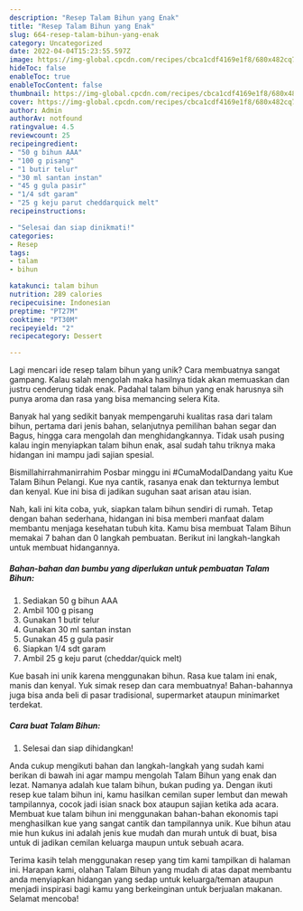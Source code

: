 ```yaml
---
description: "Resep Talam Bihun yang Enak"
title: "Resep Talam Bihun yang Enak"
slug: 664-resep-talam-bihun-yang-enak
category: Uncategorized
date: 2022-04-04T15:23:55.597Z
image: https://img-global.cpcdn.com/recipes/cbca1cdf4169e1f8/680x482cq70/talam-bihun-foto-resep-utama.jpg
hideToc: false
enableToc: true
enableTocContent: false
thumbnail: https://img-global.cpcdn.com/recipes/cbca1cdf4169e1f8/680x482cq70/talam-bihun-foto-resep-utama.jpg
cover: https://img-global.cpcdn.com/recipes/cbca1cdf4169e1f8/680x482cq70/talam-bihun-foto-resep-utama.jpg
author: Admin
authorAv: notfound
ratingvalue: 4.5
reviewcount: 25
recipeingredient:
- "50 g bihun AAA"
- "100 g pisang"
- "1 butir telur"
- "30 ml santan instan"
- "45 g gula pasir"
- "1/4 sdt garam"
- "25 g keju parut cheddarquick melt"
recipeinstructions:

- "Selesai dan siap dinikmati!"
categories:
- Resep
tags:
- talam
- bihun

katakunci: talam bihun 
nutrition: 289 calories
recipecuisine: Indonesian
preptime: "PT27M"
cooktime: "PT30M"
recipeyield: "2"
recipecategory: Dessert

---
```





Lagi mencari ide resep talam bihun yang unik? Cara membuatnya sangat gampang. Kalau salah mengolah maka hasilnya tidak akan memuaskan dan justru cenderung tidak enak. Padahal talam bihun yang enak harusnya sih punya aroma dan rasa yang bisa memancing selera Kita.





Banyak hal yang sedikit banyak mempengaruhi kualitas rasa dari talam bihun, pertama dari jenis bahan, selanjutnya pemilihan bahan segar dan Bagus, hingga cara mengolah dan menghidangkannya. Tidak usah pusing kalau ingin menyiapkan talam bihun enak,      asal sudah tahu triknya maka hidangan ini mampu jadi sajian spesial.














Bismillahirrahmanirrahim Posbar minggu ini #CumaModalDandang yaitu Kue Talam Bihun Pelangi. Kue nya cantik, rasanya enak dan tekturnya lembut dan kenyal. Kue ini bisa di jadikan suguhan saat arisan atau isian.






Nah, kali ini kita coba, yuk, siapkan talam bihun sendiri di rumah. Tetap dengan bahan sederhana, hidangan ini bisa memberi manfaat dalam membantu menjaga kesehatan tubuh kita. Kamu bisa membuat Talam Bihun memakai 7 bahan dan 0 langkah pembuatan. Berikut ini langkah-langkah untuk membuat hidangannya.

<!--inarticleads1-->

##### Bahan-bahan dan bumbu yang diperlukan untuk pembuatan Talam Bihun:

1. Sediakan 50 g bihun AAA
1. Ambil 100 g pisang
1. Gunakan 1 butir telur
1. Gunakan 30 ml santan instan
1. Gunakan 45 g gula pasir
1. Siapkan 1/4 sdt garam
1. Ambil 25 g keju parut (cheddar/quick melt)


Kue basah ini unik karena menggunakan bihun. Rasa kue talam ini enak, manis dan kenyal. Yuk simak resep dan cara membuatnya! Bahan-bahannya juga bisa anda beli di pasar tradisional, supermarket ataupun minimarket terdekat. 

<!--inarticleads2-->

##### Cara buat Talam Bihun:


1. Selesai dan siap dihidangkan!

Anda cukup mengikuti bahan dan langkah-langkah yang sudah kami berikan di bawah ini agar mampu mengolah Talam Bihun yang enak dan lezat. Namanya adalah kue talam bihun, bukan puding ya. Dengan ikuti resep kue talam bihun ini, kamu hasilkan cemilan super lembut dan mewah tampilannya, cocok jadi isian snack box ataupun sajian ketika ada acara. Membuat kue talam bihun ini menggunakan bahan-bahan ekonomis tapi menghasilkan kue yang sangat cantik dan tampilannya unik. Kue bihun atau mie hun kukus ini adalah jenis kue mudah dan murah untuk di buat, bisa untuk di jadikan cemilan keluarga maupun untuk sebuah acara. 

Terima kasih telah menggunakan resep yang tim kami tampilkan di halaman ini. Harapan kami, olahan Talam Bihun yang mudah di atas dapat membantu anda menyiapkan hidangan yang sedap untuk keluarga/teman ataupun menjadi inspirasi bagi kamu yang berkeinginan untuk berjualan makanan. Selamat mencoba!
